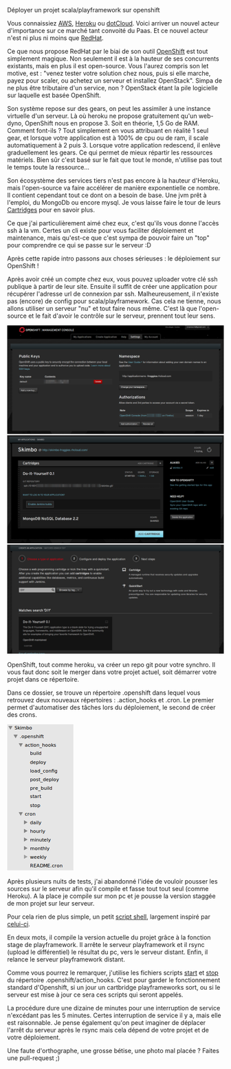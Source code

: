 Déployer un projet scala/playframework sur openshift

Vous connaissiez <a href="http://aws.amazon.com/" target="_blank">AWS</a>, <a href="https://www.heroku.com/" target="_blank">Heroku</a> ou <a href="https://www.dotcloud.com/" target="_blank">dotCloud</a>. Voici arriver un nouvel acteur d'importance sur ce marché tant convoité du Paas. Et ce nouvel acteur n'est ni plus ni moins que <a href="https://www.redhat.com/">RedHat</a>.

Ce que nous propose RedHat par le biai de son outil <a href="https://www.openshift.com">OpenShift</a> est tout simplement magique. Non seulement il est à la hauteur de ses concurrents existants, mais en plus il est open-source. Vous l'aurez compris son let motive, est : "venez tester votre solution chez nous, puis si elle marche, payez pour scaler, ou achetez un serveur et installez OpenStack". Simpa de ne plus être tributaire d'un service, non ? OpenStack étant la pile logicielle sur laquelle est basée OpenShift.

Son système repose sur des gears, on peut les assimiler à une instance virtuelle d'un serveur. Là où heroku ne propose gratuitement qu'un web-dyno, OpenShift nous en propose 3. Soit en théorie, 1,5 Go de RAM. Comment font-ils ? Tout simplement en vous attribuant en réalité 1 seul gear, et lorsque votre application est à 100% de cpu ou de ram, il scale automatiquement à 2 puis 3. Lorsque votre application redescend, il enlève graduellement les gears. Ce qui permet de mieux répartir les ressources matériels. Bien sûr c'est basé sur le fait que tout le monde, n'utilise pas tout le temps toute la ressource...

Son écosystème des services tiers n'est pas encore à la hauteur d'Heroku, mais l'open-source va faire accélérer de manière exponentielle ce nombre. Il contient cependant tout ce dont on a besoin de base. Une jvm prêt à l'emploi, du MongoDb ou encore mysql. Je vous laisse faire le tour de leurs <a href="https://www.openshift.com/developers/technologies">Cartridges</a> pour en savoir plus.

Ce que j'ai particulièrement aimé chez eux, c'est qu'ils vous donne l'accès ssh à la vm. Certes un cli existe pour vous faciliter déploiement et maintenance, mais qu'est-ce que c'est sympa de pouvoir faire un "top" pour comprendre ce qui se passe sur le serveur :D

Après cette rapide intro passons aux choses sérieuses : le déploiement sur OpenShift !

Après avoir créé un compte chez eux, vous pouvez uploader votre clé ssh publique à partir de leur site. Ensuite il suffit de créer une application pour récupérer l'adresse url de connexion par ssh. Malheureusement, il n'existe pas (encore) de config pour scala/playframework. Cas cela ne tienne, nous allons utiliser un serveur "nu" et tout faire nous même. C'est là que l'open-source et le fait d'avoir le contrôle sur le serveur, prennent tout leur sens.

<img src="deployersuropenshift/pubKey.png" />
<img src="deployersuropenshift/app.png" />
<img src="deployersuropenshift/createAppDIY.png" />

OpenShift, tout comme heroku, va créer un repo git pour votre synchro. Il vous faut donc soit le merger dans votre projet actuel, soit démarrer votre projet dans ce répertoire.

Dans ce dossier, se trouve un répertoire .openshift dans lequel vous retrouvez deux nouveaux répertoires : .action_hooks et .cron. Le premier permet d'automatiser des tâches lors du déploiement, le second de créer des crons.

<img src="deployersuropenshift/openShiftRep.png" />

Après plusieurs nuits de tests, j'ai abandonné l'idée de vouloir pousser les sources sur le serveur afin qu'il compile et fasse tout tout seul (comme Heroku). A la place je compile sur mon pc et je pousse la version staggée de mon projet sur leur serveur.

Pour cela rien de plus simple, un petit <a href="https://raw.github.com/Froggies/Skimbo/master/script/deploy_openshift.sh">script shell</a>, largement inspiré par <a href="http://greweb.me/2013/05/playframework-simple-deployment-scripts/">celui-ci</a>.

En deux mots, il compile la version actuelle du projet grâce à la fonction stage de playframework. Il arrête le serveur playframework et il rsync (upload le différentiel) le résultat du pc, vers le serveur distant. Enfin, il relance le serveur playframework distant.

Comme vous pourrez le remarquer, j'utilise les fichiers scripts <a href="https://github.com/Froggies/Skimbo/blob/master/.openshift/action_hooks/start">start</a> et <a href="https://github.com/Froggies/Skimbo/blob/master/.openshift/action_hooks/stop">stop</a> du répertoire .openshift/action_hooks. C'est pour garder le fonctionnement standard d'Openshift, si un jour un cartbridge playframeworks sort, ou si le serveur est mise à jour ce sera ces scripts qui seront appelés.

La procédure dure une dizaine de minutes pour une interruption de service n'excédant pas les 5 minutes. Certes interruption de service il y a, mais elle est raisonnable. Je pense également qu'on peut imaginer de déplacer l'arrêt du serveur après le rsync mais cela dépend de votre projet et de votre déploiement.

Une faute d'orthographe, une grosse bétise, une photo mal placée ? Faites une pull-request ;)